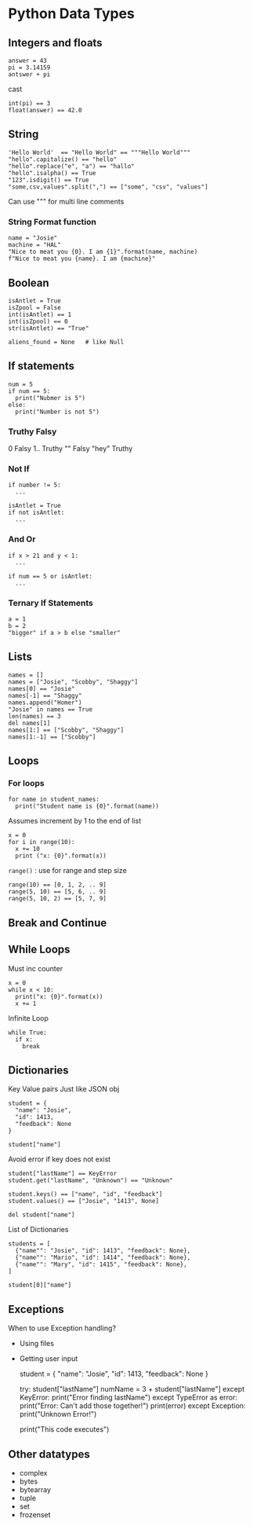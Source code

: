 # Python Data Types

## Integers and floats

    answer = 43
    pi = 3.14159
    antswer + pi

cast

    int(pi) == 3
    float(answer) == 42.0

## String

    'Hello World'  == "Hello World" == """Hello World"""
    "hello".capitalize() == "hello"
    "hello".replace("e", "a") == "hallo"
    "hello".isalpha() == True
    "123".isdigit() == True
    "some,csv,values".split(",") == ["some", "csv", "values"]

Can use """ for multi line comments

### String Format function

    name = "Josie"
    machine = "HAL"
    "Nice to meat you {0}. I am {1}".format(name, machine)
    f"Nice to meat you {name}. I am {machine}"

## Boolean

    isAntlet = True
    isZpool = False
    int(isAntlet) == 1
    int(isZpool) == 0
    str(isAntlet) == "True"

    aliens_found = None   # like Null

## If statements

    num = 5
    if num == 5:
      print("Nubmer is 5")
    else:
      print("Number is not 5")

### Truthy Falsy

0     Falsy
1..   Truthy
""    Falsy
"hey" Truthy

### Not If

    if number != 5:
      ...

    isAntlet = True
    if not isAntlet:
      ...

### And Or

    if x > 21 and y < 1:
      ...

    if num == 5 or isAntlet:
      ...

### Ternary If Statements  

    a = 1
    b = 2
    "bigger" if a > b else "smaller"

## Lists

    names = []
    names = ["Josie", "Scobby", "Shaggy"]
    names[0] == "Josie"
    names[-1] == "Shaggy"
    names.append("Homer")
    "Josie" in names == True
    len(names) == 3
    del names[1]
    names[1:] == ["Scobby", "Shaggy"]
    names[1:-1] == ["Scobby"]

## Loops
### For loops

    for name in student_names:
      print("Student name is {0}".format(name))

Assumes increment by 1 to the end of list

    x = 0
    for i in range(10):
      x += 10
      print ("x: {0}".format(x))

`range()` : use for range and step size

    range(10) == [0, 1, 2, .. 9]
    range(5, 10) == [5, 6, .. 9]
    range(5, 10, 2) == [5, 7, 9]

## Break and Continue

## While Loops
Must inc counter

    x = 0
    while x < 10:
      print("x: {0}".format(x))
      x += 1

Infinite Loop

    while True:
      if x:
        break

## Dictionaries
Key Value pairs
Just like JSON obj

    student = {
      "name": "Josie",
      "id": 1413,
      "feedback": None
    }

    student["name"]

Avoid error if key does not exist

    student["lastName"] == KeyError
    student.get("lastName", "Unknown") == "Unknown"

    student.keys() == ["name", "id", "feedback"]
    student.values() == ["Josie", "1413", None]

    del student["name"]

List of Dictionaries

    students = [
      {"name"": "Josie", "id": 1413", "feedback": None},
      {"name"": "Mario", "id": 1414", "feedback": None},
      {"name"": "Mary", "id": 1415", "feedback": None},
    ]

    student[0]["name"]

## Exceptions
When to use Exception handling?  

- Using files
- Getting user input

    student = {
      "name": "Josie",
      "id": 1413,
      "feedback": None
    }

    try:
      student["lastName"]
      numName = 3 + student["lastName"]
    except KeyError:
      print("Error finding lastName")
    except TypeError as error:
      print("Error: Can't add those together!")
      print(error)
    except Exception:
      print("Unknown Error!")

    print("This code executes")

## Other datatypes

- complex
- bytes
- bytearray
- tuple
- set
- frozenset


